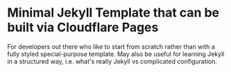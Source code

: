 # Minimal Jekyll Template that can be built via Cloudflare Pages

For developers out there who like to start from scratch rather than with a fully styled special-purpose template.
May also be useful for learning Jekyll in a structured way, i.e. what's really Jekyll vs complicated configuration.
